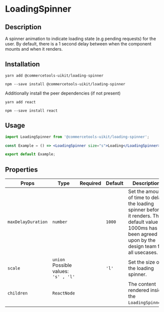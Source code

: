 <!-- THIS IS AN AUTOGENERATED FILE. DO NOT EDIT THIS FILE DIRECTLY. -->
<!-- This file is created by the `yarn generate-readme` script. -->

# LoadingSpinner

## Description

A spinner animation to indicate loading state (e.g pending requests) for the user. By default, there is a 1 second delay between when the component mounts and when it renders.

## Installation

```
yarn add @commercetools-uikit/loading-spinner
```

```
npm --save install @commercetools-uikit/loading-spinner
```

Additionally install the peer dependencies (if not present)

```
yarn add react
```

```
npm --save install react
```

## Usage

```jsx
import LoadingSpinner from '@commercetools-uikit/loading-spinner';

const Example = () => <LoadingSpinner size="s">Loading</LoadingSpinner>;

export default Example;
```

## Properties

| Props              | Type                                         | Required | Default | Description                                                                                                                                                      |
| ------------------ | -------------------------------------------- | :------: | ------- | ---------------------------------------------------------------------------------------------------------------------------------------------------------------- |
| `maxDelayDuration` | `number`                                     |          | `1000`  | Set the amount of time to delay the loading spinner before it renders.&#xA;The default value of 1000ms has been agreed upon by the design team for all usecases. |
| `scale`            | `union`<br/>Possible values:<br/>`'s' , 'l'` |          | `'l'`   | Set the size of the loading spinner.                                                                                                                             |
| `children`         | `ReactNode`                                  |          |         | The content rendered inside the `LoadingSpinner`.                                                                                                                |
